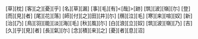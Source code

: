 [草][枕] [客][之][憂][乎] [名][草][漏] [事][毛][有]<[哉]>[跡] [筑][波][嶺][尓] [登][而][見][者] [尾][花][落] [師][付][之][田][井][尓] [鴈][泣][毛] [寒][来][喧][奴] [新][治][乃] [鳥][羽][能][淡][海][毛] [秋][風][尓] [白][浪][立][奴] [筑][波][嶺][乃] [吉][久][乎][見][者] [長][氣][尓] [念][積][来][之] [憂][者][息][沼]
